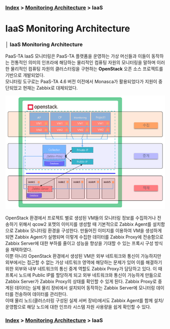 ### [Index](https://github.com/PaaS-TA/Guide/tree/working-new-template) > [Monitoring Architecture](PAAS-TA_MONITORING_ARCHITECTURE.md) > IaaS


# IaaS Monitoring Architecture


### │ IaaS  Monitoring Architecture
PaaS-TA IaaS 모니터링은 PaaS-TA 플랫폼을 운영하는 가상 머신들과 이들이 동작하는 전통적인 의미의 인프라에 해당하는 물리적인 컴퓨팅 자원의 모니터링을 말하며 이러한 물리적인 컴퓨팅 자원의 클러스터링을 구현하는 **OpenStack** 오픈 소스 프로젝트를 기반으로 개발되었다.  
모니터링 도구로는 PaaS-TA 4.6 버전 이전에서 Monasca가 활용되었다가 지원이 중단되었고 현재는 Zabbix로 대체되었다.  

![IaaS-Monitoring-Architecture-Image-01]

OpenStack 환경에서 프로젝트 별로 생성된 VM들의 모니터링 정보를 수집하거나 전송하기 위해서 qcow2 포맷의 이미지를 생성할 때 기본적으로 Zabbix Agent를 설치함으로 Zabbix 모니터링 환경을 구성한다. 만들어진 이미지를 이용하여 VM을 생성하게 되면 Zabbix Agent가 실행되며 이렇게 수집한 데이터를 Zabbix Proxy에 전송함으로 Zabbix Server에 대한 부하를 줄이고 성능을 향상을 기대할 수 있는 프록시 구성 방식을 채택하였다.  
이뿐 아니라 OpenStack 환경에서 생성된 VM은 외부 네트워크와 통신이 가능하지만 외부에서는 접근할 수 없는 가상 네트워크 영역에 해당하는 문제가 있어 이를 해결하기 위한 외부와 내부 네트워크의 통신 중계 역할도 Zabbix Proxy가 담당하고 있다. 이 때 프록시 노드에 Public IP를 할당하게 되고 외부 네트워크와 통신이 가능하게 만듦으로 Zabbix Server가 Zabbix Proxy의 상태를 확인할 수 있게 된다. Zabbix Proxy로 중계된 데이터는 실제 물리 장비에서 설치되어 동작하는 Zabbix Server에 모니터링 데이터를 전송하여 데이터를 관리한다.  
이때 물리 노드(클러스터링 구성된 실제 서버 장비)에서도 Zabbix Agent를 함께 설치/운영함으로 해당 노드에 대한 인프라 시스템 자원 사용량을 쉽게 확인할 수 있다.


### [Index](https://github.com/PaaS-TA/Guide/tree/working-new-template) > [Monitoring Architecture](PAAS-TA_MONITORING_ARCHITECTURE.md) > IaaS


<!-- Images Links -->
[IaaS-Monitoring-Architecture-Image-01]:images/iaas-monitoring-architecture.png